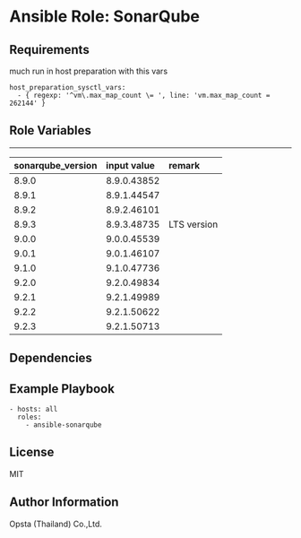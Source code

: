 # Ansible Role: SonarQube



## Requirements

much run in host preparation with this vars 
```
host_preparation_sysctl_vars:
  - { regexp: '^vm\.max_map_count \= ', line: 'vm.max_map_count = 262144' }
```

## Role Variables

---
| sonarqube_version | input value   | remark         |
| :-                | :-            | :-----         | 
| 8.9.0             | 8.9.0.43852   |                |
| 8.9.1             | 8.9.1.44547   |                |
| 8.9.2             | 8.9.2.46101   |                |
| 8.9.3             | 8.9.3.48735   | LTS version    |
| 9.0.0             | 9.0.0.45539   |                |
| 9.0.1             | 9.0.1.46107   |                |
| 9.1.0             | 9.1.0.47736   |                |
| 9.2.0             | 9.2.0.49834   |                |
| 9.2.1             | 9.2.1.49989   |                |
| 9.2.2             | 9.2.1.50622   |                |
| 9.2.3             | 9.2.1.50713   |                |


## Dependencies



## Example Playbook

    - hosts: all
      roles:
        - ansible-sonarqube


## License

MIT

## Author Information

Opsta (Thailand) Co.,Ltd.
